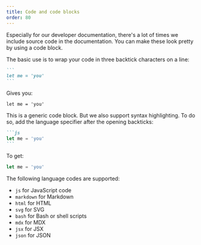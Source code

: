 ```yaml
---
title: Code and code blocks
order: 80
---
```


Especially for our developer documentation, there's a lot of times we include source code
in the documentation.
You can make these look pretty by using a code block.

The basic use is to wrap your code in three backtick characters on a line:

````markdown
```
let me = 'you'
```
````

Gives you:

```text
let me = 'you'
```

This is a generic code block. But we also support syntax highlighting.
To do so, add the language specifier after the opening backticks:

````markdown
```js
let me = 'you'
```
````

To get:

```js
let me = 'you'
```

The following language codes are supported:

- `js` for JavaScript code
- `markdown` for Markdown
- `html` for HTML
- `svg` for SVG
- `bash` for Bash or shell scripts
- `mdx` for MDX
- `jsx` for JSX
- `json` for JSON
